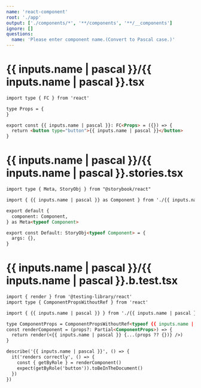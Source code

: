 ```yaml
---
name: 'react-component'
root: './app'
output: ['./components/*', '**/components', '**/__components']
ignore: []
questions:
  name: 'Please enter component name.(Convert to Pascal case.)'
---
```


# {{ inputs.name | pascal }}/{{ inputs.name | pascal }}.tsx

```markdown
import type { FC } from 'react'

type Props = {
}

export const {{ inputs.name | pascal }}: FC<Props> = ({}) => {
  return <button type="button">{{ inputs.name | pascal }}</button>
}
```

# {{ inputs.name | pascal }}/{{ inputs.name | pascal }}.stories.tsx

```markdown
import type { Meta, StoryObj } from "@storybook/react"

import { {{ inputs.name | pascal }} as Component } from './{{ inputs.name | pascal }}'

export default {
  component: Component,
} as Meta<typeof Component>

export const Default: StoryObj<typeof Component> = {
  args: {},
}
```

# {{ inputs.name | pascal }}/{{ inputs.name | pascal }}.b.test.tsx

```markdown
import { render } from '@testing-library/react'
import type { ComponentPropsWithoutRef } from 'react'

import { {{ inputs.name | pascal }} } from './{{ inputs.name | pascal }}'

type ComponentProps = ComponentPropsWithoutRef<typeof {{ inputs.name | pascal }}>
const renderComponent = (props?: Partial<ComponentProps>) => {
  return render(<{{ inputs.name | pascal }} {...(props ?? {})} />)
}

describe('{{ inputs.name | pascal }}', () => {
  it('renders correctly', () => {
    const { getByRole } = renderComponent()
    expect(getByRole('button')).toBeInTheDocument()
  })
})
```
